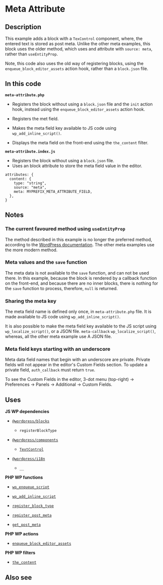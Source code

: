 # Meta Attribute

## Description

This example adds a block with a `TexControl` component, where, the entered text is stored as post meta. Unlike the other meta examples, this block uses the older method, which uses and attribute with `source: meta`, rather than `useEntityProp`.

Note, this code also uses the old way of registering blocks, using the `enqueue_block_editor_assets` action hook, rather than a `block.json` file.

## In this code

**`meta-attribute.php`**

- Registers the block without using a `block.json` file and the `init` action hook, instead using the
  `enqueue_block_editor_assets` action hook.

- Registers the met field.

- Makes the meta field key available to JS code using `wp_add_inline_script()`.

- Displays the meta field on the front-end using the `the_content` filter.

**`meta-attribute.index.js`**

- Registers the block without using a `block.json` file.
- Uses an block attribute to store the meta field value in the editor.

```
attributes: {
  content: {
    type: "string",
    source: "meta",
    meta: MYPREFIX_META_ATTRIBUTE_FIELD,
  },
}
```

## Notes

### The current favoured method using `useEntityProp`

The method described in this example is no longer the preferred method, according to the [WordPress documentation](https://developer.wordpress.org/block-editor/how-to-guides/metabox/). The other meta examples use the more modern method.

### Meta values and the `save` function

The meta data is not available to the `save` function, and can not be used there. In this example, because the block is rendered by a callback function on the front-end, and because there are no inner blocks, there is nothing for the `save` function to process, therefore, `null` is returned.

### Sharing the meta key

The meta field name is defined only once, in `meta-attribute.php` file. It is made available to JS code using `wp_add_inline_script()`.

It is also possible to make the meta field key available to the JS script using `wp_localize_script()`, or a JSON file. `meta-callback` `wp_localize_script()`, whereas, all the other meta example use A JSON file.

### Meta field keys starting with an underscore

Meta data field names that begin with an underscore are private. Private fields will not appear in the editor's Custom Fields section. To update a private field, `auth_callback` must return `true`.

To see the Custom Fields in the editor, 3-dot menu (top-right) -> Preferences -> Panels -> Additional -> Custom Fields.

## Uses

**JS WP dependencies**

- [`@wordpress/blocks`](https://developer.wordpress.org/block-editor/reference-guides/packages/packages-blocks/)

  - `registerBlockType`

- [`@wordpress/components`](https://developer.wordpress.org/block-editor/reference-guides/components/)

  - [`TextControl`](https://developer.wordpress.org/block-editor/reference-guides/components/text-control/)

- [`@wordpress/i18n`](https://developer.wordpress.org/block-editor/reference-guides/packages/packages-i18n/)

  - `__`

**PHP WP functions**

- [`wp_enqueue_script`](https://developer.wordpress.org/reference/functions/wp_enqueue_script/)

- [`wp_add_inline_script`](https://developer.wordpress.org/reference/functions/wp_add_inline_script/)

- [`register_block_type`](https://developer.wordpress.org/reference/functions/register_block_type/)

- [`register_post_meta`](https://developer.wordpress.org/reference/functions/register_post_meta/)

- [`get_post_meta`](https://developer.wordpress.org/reference/functions/get_post_meta/)

**PHP WP actions**

- [`enqueue_block_editor_assets`](https://developer.wordpress.org/reference/hooks/enqueue_block_editor_assets/)

**PHP WP filters**

- [`the_content`](https://developer.wordpress.org/reference/functions/the_content/)

## Also see

